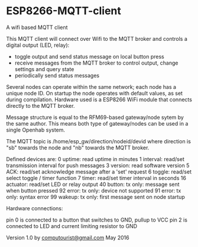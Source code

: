 # ESP8266-MQTT-client
A wifi based MQTT client

This MQTT client will connect over Wifi to the MQTT broker and controls a digital output (LED, relay):
- toggle output and send status message on local button press
- receive messages from the MQTT broker to control output, change settings and query state
- periodically send status messages

Several nodes can operate within the same network; each node has a unique node ID.
On startup the node operates with default values, as set during compilation.
Hardware used is a ESP8266 WiFi module that connects directly to the MQTT broker.

Message structure is equal to the RFM69-based gateway/node sytem by the same author.
This means both type of gateway/nodes can be used in a single Openhab system.

The MQTT topic is /home/esp_gw/direction/nodeid/devid
	where direction is "sb" towards the node and "nb" towards the MQTT broker.

Defined devices are:
	0	uptime:		read uptime in minutes
	1	interval:	read/set transmission interval for push messages
	3	version:	read software version
	5	ACK:		read/set acknowledge message after a 'set' request
	6	toggle:		read/set select toggle / timer function
	7	timer:		read/set timer interval in seconds
	16	actuator:	read/set LED or relay output
	40	button:		tx only: message sent when button pressed
	92	error:		tx only: device not supported
	91	error:		tx only: syntax error
	99	wakeup:		tx only: first message sent on node startup

Hardware connections:

pin 0 is connected to a button that switches to GND, pullup to VCC
pin 2 is connected to LED and current limiting resistor to GND

Version 1.0 by computourist@gmail.com May 2016

